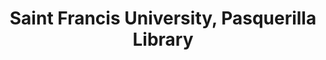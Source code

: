 ---
layout: repo
title: "Saint Francis University, Pasquerilla Library"
id: 14431
permalink: repos/14431/
---